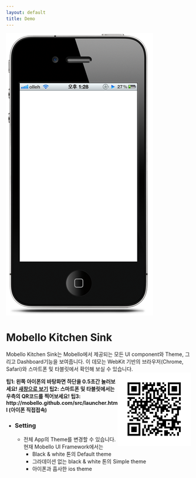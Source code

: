```yaml
---
layout: default 
title: Demo 
---
```


<div class="row">
	<div class="span6" style="position: relative">
		<img src="/attachments/4981276/5046452.png" />
		<iframe id="browser" scrolling="no" frameborder="0" width="320px" height="464px"
			style="left: 37px; top: 156px; position: absolute;" src="/src/launcher.html"></iframe>
	</div>
	<div class="span6">
		<h1>Mobello Kitchen Sink</h1>
	</div>
	<p>
		Mobello Kitchen Sink는 Mobello에서 제공되는 모든 UI component와 Theme, 그리고 Dashboard기능을 보여줍니다. 이
		데모는 WebKit 기반의 브라우저(Chrome, Safari)와 스마트폰 및 타블릿에서 확인해 보실 수 있습니다. <img
			src="/attachments/4981276/5668869.png" style="float: right"
		/>
	</p>
	<p style="font-weight: bold">
		팁1: 왼쪽 아이폰의 바탕화면 하단을 0.5초간 눌러보세요! 
		<a href="/emulator/emulator.html" target="_blank">새창으로
			보기</a>
		 팁2: 스마트폰 및 타블릿에서는 우측의 QR코드를 찍어보세요! 
		 팁3: http://mobello.github.com/src/launcher.html (아이폰 직접접속)
	</p>
	<ul>
		<li>
			<h3>Setting</h3>
			<ul>
				<li>
				전체 App의 Theme를 변경할 수 있습니다. 현재 Mobello UI Framework에서는
					<ul>
						<li>
							Black & white 톤의 Default theme
						</li>
						<li>
							그라데이션 없는 black & white 톤의 Simple theme
						</li>
						<li>
							아이폰과 흡사한 ios theme
						</li>
					</ul>
				</li>
			</ul>
		</li>
	</ul>
</div>